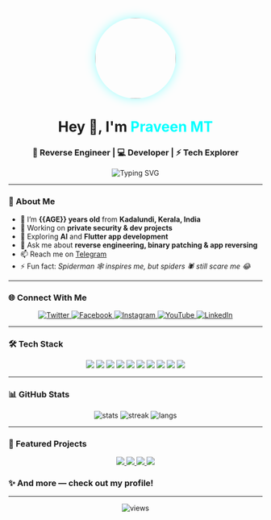 <div align="center">

<img src="https://avatars.githubusercontent.com/u/70425782?v=4" width="160" style="border-radius:50%; box-shadow: 0 0 20px rgba(0,255,255,0.4);" />

<h1>Hey 👋, I'm <span style="color:#00FFFF;">Praveen MT</span></h1>
<h3>🔐 Reverse Engineer | 💻 Developer | ⚡ Tech Explorer</h3>

<p>
  <img src="https://readme-typing-svg.herokuapp.com?font=JetBrains+Mono&weight=600&pause=1000&color=00FFFF&center=true&vCenter=true&width=435&lines=Breaking+Code+to+Understand+It;Building+Things+That+Matter;Learning+Every+Single+Day" alt="Typing SVG" />
</p>

</div>

---

### 🚀 About Me  
- 👦 I’m **{{AGE}} years old** from **Kadalundi, Kerala, India**  
- 🔭 Working on **private security & dev projects**  
- 🌱 Exploring **AI** and **Flutter app development**  
- 💬 Ask me about **reverse engineering, binary patching & app reversing**  
- 📫 Reach me on [Telegram](https://t.me/reverseengineeringdude)  
- ⚡ Fun fact: *Spiderman 🕸️ inspires me, but spiders 🕷️ still scare me 😂*

---

### 🌐 Connect With Me
<p align="center">
  <a href="https://x.com/redbytesec" target="_blank" rel="noopener noreferrer">
    <img src="https://img.shields.io/badge/Twitter-1DA1F2?style=for-the-badge&logo=Twitter&logoColor=white" alt="Twitter" />
  </a>
  <a href="https://fb.com/redbyte.sec" target="_blank" rel="noopener noreferrer">
    <img src="https://img.shields.io/badge/Facebook-1877F2?style=for-the-badge&logo=Facebook&logoColor=white" alt="Facebook" />
  </a>
  <a href="https://instagram.com/Red_byte.sec" target="_blank" rel="noopener noreferrer">
    <img src="https://img.shields.io/badge/Instagram-E4405F?style=for-the-badge&logo=Instagram&logoColor=white" alt="Instagram" />
  </a>
  <a href="https://www.youtube.com/@ReverseEngineeringDude" target="_blank" rel="noopener noreferrer">
    <img src="https://img.shields.io/badge/YouTube-FF0000?style=for-the-badge&logo=YouTube&logoColor=white" alt="YouTube" />
  </a>
 <a href="https://www.linkedin.com/in/redbytesec" target="_blank" rel="noopener noreferrer">
  <img src="https://img.shields.io/badge/LinkedIn-0A66C2?style=for-the-badge&logo=linkedin&logoColor=white" alt="LinkedIn" />
</a>

</p>


---

### 🛠️ Tech Stack
<p align="center">
  <img src="https://img.shields.io/badge/Python-3776AB?style=for-the-badge&logo=python&logoColor=white" />
  <img src="https://img.shields.io/badge/C-00599C?style=for-the-badge&logo=c&logoColor=white" />
  <img src="https://img.shields.io/badge/Flutter-02569B?style=for-the-badge&logo=flutter&logoColor=white" />
  <img src="https://img.shields.io/badge/Dart-0175C2?style=for-the-badge&logo=dart&logoColor=white" />
  <img src="https://img.shields.io/badge/Java-ED8B00?style=for-the-badge&logo=java&logoColor=white" />
  <img src="https://img.shields.io/badge/JavaScript-F7DF1E?style=for-the-badge&logo=javascript&logoColor=black" />
  <img src="https://img.shields.io/badge/React-20232A?style=for-the-badge&logo=react&logoColor=61DAFB" />
  <img src="https://img.shields.io/badge/Node.js-43853D?style=for-the-badge&logo=node.js&logoColor=white" />
  <img src="https://img.shields.io/badge/Linux-FCC624?style=for-the-badge&logo=linux&logoColor=black" />
  <img src="https://img.shields.io/badge/Reverse%20Engineering-FF007F?style=for-the-badge&logo=radar&logoColor=white" />
</p>

---

### 📊 GitHub Stats
<p align="center">
  <img src="https://github-readme-stats.vercel.app/api?username=reverseengineeringdude&show_icons=true&theme=radical" alt="stats" />
  <img src="https://github-readme-streak-stats.herokuapp.com/?user=reverseengineeringdude&theme=radical" alt="streak" />
  <img src="https://github-readme-stats.vercel.app/api/top-langs/?username=reverseengineeringdude&layout=compact&theme=radical" alt="langs" />
</p>

---

### 🌌 Featured Projects
<p align="center">
  <a href="https://github.com/ReverseEngineeringDude/Blind-assist">
    <img src="https://github-readme-stats.vercel.app/api/pin/?username=ReverseEngineeringDude&repo=Blind-assist&theme=radical" />
  </a>
  <a href="https://github.com/ReverseEngineeringDude/bloodbank">
    <img src="https://github-readme-stats.vercel.app/api/pin/?username=ReverseEngineeringDude&repo=bloodbank&theme=radical" />
  </a>
  <a href="https://reverseengineeringdude.github.io/Nextify">
    <img src="https://github-readme-stats.vercel.app/api/pin/?username=ReverseEngineeringDude&repo=Nextify&theme=radical" />
  </a>
  <a href="https://github.com/ReverseEngineeringDude/Akinator_Bot">
    <img src="https://github-readme-stats.vercel.app/api/pin/?username=ReverseEngineeringDude&repo=Akinator_bot&theme=radical" />
  </a>
</p>

<p align="center">
   <h3>✨ And more — check out my profile!</h3>
</p>

---

<p align="center">
  <img src="https://komarev.com/ghpvc/?username=reverseengineeringdude&label=Profile%20views&color=blue&style=flat" alt="views" />
</p>
